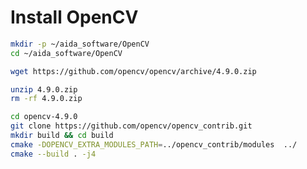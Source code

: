 # Install OpenCV
```sh
mkdir -p ~/aida_software/OpenCV
cd ~/aida_software/OpenCV
```

```zsh
wget https://github.com/opencv/opencv/archive/4.9.0.zip
```

```zsh
unzip 4.9.0.zip
rm -rf 4.9.0.zip
```

```zsh
cd opencv-4.9.0
git clone https://github.com/opencv/opencv_contrib.git
mkdir build && cd build
cmake -DOPENCV_EXTRA_MODULES_PATH=../opencv_contrib/modules  ../
cmake --build . -j4
```